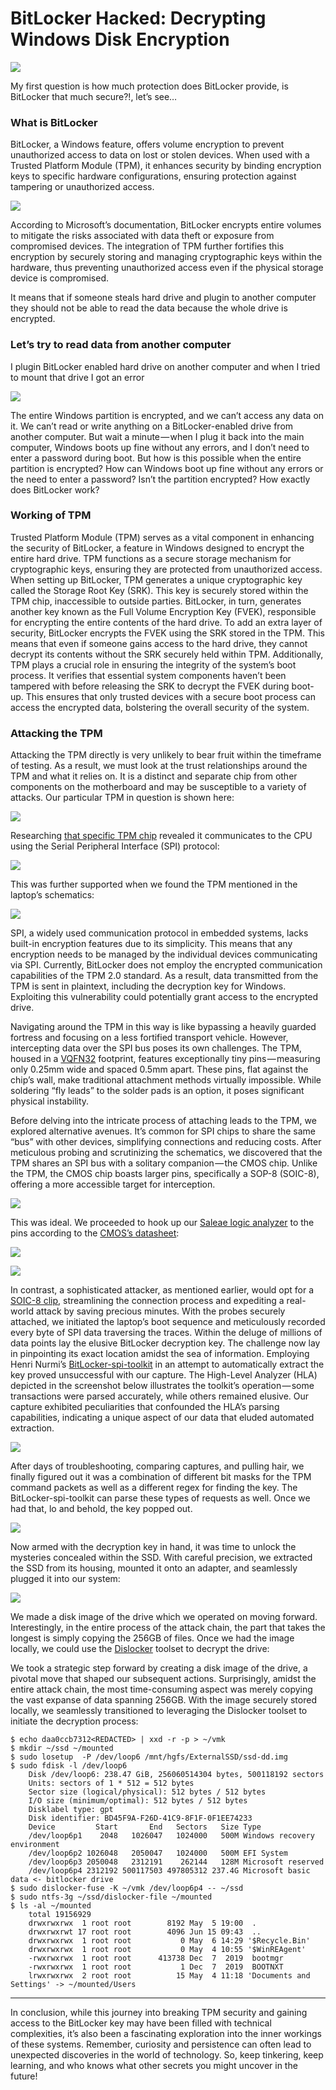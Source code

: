 # BitLocker Hacked: Decrypting Windows Disk Encryption

![](https://github.com/MY7H404/Decrypting-Windows-Disk-Encryption/blob/main/images/1.webp)

My first question is how much protection does BitLocker provide, is BitLocker that much secure?!, let’s see…

### What is BitLocker

BitLocker, a Windows feature, offers volume encryption to prevent unauthorized access to data on lost or stolen devices. When used with a Trusted Platform Module (TPM), it enhances security by binding encryption keys to specific hardware configurations, ensuring protection against tampering or unauthorized access.

![](https://github.com/MY7H404/Decrypting-Windows-Disk-Encryption/blob/main/images/2.webp)

According to Microsoft’s documentation, BitLocker encrypts entire volumes to mitigate the risks associated with data theft or exposure from compromised devices. The integration of TPM further fortifies this encryption by securely storing and managing cryptographic keys within the hardware, thus preventing unauthorized access even if the physical storage device is compromised.

It means that if someone steals hard drive and plugin to another computer they should not be able to read the data because the whole drive is encrypted.

### Let’s try to read data from another computer

I plugin BitLocker enabled hard drive on another computer and when I tried to mount that drive I got an error

![](https://github.com/MY7H404/Decrypting-Windows-Disk-Encryption/blob/main/images/3.webp)

The entire Windows partition is encrypted, and we can’t access any data on it. We can’t read or write anything on a BitLocker-enabled drive from another computer. But wait a minute — when I plug it back into the main computer, Windows boots up fine without any errors, and I don’t need to enter a password during boot. But how is this possible when the entire partition is encrypted? How can Windows boot up fine without any errors or the need to enter a password? Isn’t the partition encrypted? How exactly does BitLocker work?

### Working of TPM

Trusted Platform Module (TPM) serves as a vital component in enhancing the security of BitLocker, a feature in Windows designed to encrypt the entire hard drive. TPM functions as a secure storage mechanism for cryptographic keys, ensuring they are protected from unauthorized access. When setting up BitLocker, TPM generates a unique cryptographic key called the Storage Root Key (SRK). This key is securely stored within the TPM chip, inaccessible to outside parties. BitLocker, in turn, generates another key known as the Full Volume Encryption Key (FVEK), responsible for encrypting the entire contents of the hard drive. To add an extra layer of security, BitLocker encrypts the FVEK using the SRK stored in the TPM. This means that even if someone gains access to the hard drive, they cannot decrypt its contents without the SRK securely held within TPM. Additionally, TPM plays a crucial role in ensuring the integrity of the system’s boot process. It verifies that essential system components haven’t been tampered with before releasing the SRK to decrypt the FVEK during boot-up. This ensures that only trusted devices with a secure boot process can access the encrypted data, bolstering the overall security of the system.

### Attacking the TPM

Attacking the TPM directly is very unlikely to bear fruit within the timeframe of testing. As a result, we must look at the trust relationships around the TPM and what it relies on. It is a distinct and separate chip from other components on the motherboard and may be susceptible to a variety of attacks. Our particular TPM in question is shown here:

![](https://github.com/MY7H404/Decrypting-Windows-Disk-Encryption/blob/main/images/4.webp)

Researching [that specific TPM chip](https://www.st.com/en/secure-mcus/st33tphf20spi.html) revealed it communicates to the CPU using the Serial Peripheral Interface (SPI) protocol:

![](https://github.com/MY7H404/Decrypting-Windows-Disk-Encryption/blob/main/images/5.webp)

This was further supported when we found the TPM mentioned in the laptop’s schematics:

![](https://github.com/MY7H404/Decrypting-Windows-Disk-Encryption/blob/main/images/6.webp)

SPI, a widely used communication protocol in embedded systems, lacks built-in encryption features due to its simplicity. This means that any encryption needs to be managed by the individual devices communicating via SPI. Currently, BitLocker does not employ the encrypted communication capabilities of the TPM 2.0 standard. As a result, data transmitted from the TPM is sent in plaintext, including the decryption key for Windows. Exploiting this vulnerability could potentially grant access to the encrypted drive.

Navigating around the TPM in this way is like bypassing a heavily guarded fortress and focusing on a less fortified transport vehicle. However, intercepting data over the SPI bus poses its own challenges. The TPM, housed in a [VQFN32](https://en.wikipedia.org/wiki/Flat_no-leads_package) footprint, features exceptionally tiny pins — measuring only 0.25mm wide and spaced 0.5mm apart. These pins, flat against the chip’s wall, make traditional attachment methods virtually impossible. While soldering “fly leads” to the solder pads is an option, it poses significant physical instability.

Before delving into the intricate process of attaching leads to the TPM, we explored alternative avenues. It’s common for SPI chips to share the same “bus” with other devices, simplifying connections and reducing costs. After meticulous probing and scrutinizing the schematics, we discovered that the TPM shares an SPI bus with a solitary companion — the CMOS chip. Unlike the TPM, the CMOS chip boasts larger pins, specifically a SOP-8 (SOIC-8), offering a more accessible target for interception.

![](https://github.com/MY7H404/Decrypting-Windows-Disk-Encryption/blob/main/images/7.webp)

This was ideal. We proceeded to hook up our [Saleae logic analyzer](https://www.saleae.com/) to the pins according to the [CMOS’s datasheet](https://www.macrogroup.ru/sites/default/files/uploads/mx25l12873f_3v_128mb_v1.1.pdf):

![](https://github.com/MY7H404/Decrypting-Windows-Disk-Encryption/blob/main/images/8.webp)

![](https://github.com/MY7H404/Decrypting-Windows-Disk-Encryption/blob/main/images/9.webp)

In contrast, a sophisticated attacker, as mentioned earlier, would opt for a [SOIC-8 clip](https://www.digikey.com/en/products/detail/pomona-electronics/5250/745102), streamlining the connection process and expediting a real-world attack by saving precious minutes. With the probes securely attached, we initiated the laptop’s boot sequence and meticulously recorded every byte of SPI data traversing the traces. Within the deluge of millions of data points lay the elusive BitLocker decryption key. The challenge now lay in pinpointing its exact location amidst the sea of information. Employing Henri Nurmi’s [BitLocker-spi-toolkit](https://github.com/WithSecureLabs/bitlocker-spi-toolkit) in an attempt to automatically extract the key proved unsuccessful with our capture. The High-Level Analyzer (HLA) depicted in the screenshot below illustrates the toolkit’s operation — some transactions were parsed accurately, while others remained elusive. Our capture exhibited peculiarities that confounded the HLA’s parsing capabilities, indicating a unique aspect of our data that eluded automated extraction.

![](https://github.com/MY7H404/Decrypting-Windows-Disk-Encryption/blob/main/images/10.webp)

After days of troubleshooting, comparing captures, and pulling hair, we finally figured out it was a combination of different bit masks for the TPM command packets as well as a different regex for finding the key. The BitLocker-spi-toolkit can parse these types of requests as well. Once we had that, lo and behold, the key popped out.

![](https://github.com/MY7H404/Decrypting-Windows-Disk-Encryption/blob/main/images/11.webp)

Now armed with the decryption key in hand, it was time to unlock the mysteries concealed within the SSD. With careful precision, we extracted the SSD from its housing, mounted it onto an adapter, and seamlessly plugged it into our system:

![](https://github.com/MY7H404/Decrypting-Windows-Disk-Encryption/blob/main/images/12.webp)

We made a disk image of the drive which we operated on moving forward. Interestingly, in the entire process of the attack chain, the part that takes the longest is simply copying the 256GB of files. Once we had the image locally, we could use the [Dislocker](https://github.com/Aorimn/dislocker) toolset to decrypt the drive:

We took a strategic step forward by creating a disk image of the drive, a pivotal move that shaped our subsequent actions. Surprisingly, amidst the entire attack chain, the most time-consuming aspect was merely copying the vast expanse of data spanning 256GB. With the image securely stored locally, we seamlessly transitioned to leveraging the Dislocker toolset to initiate the decryption process:
```
$ echo daa0ccb7312<REDACTED> | xxd -r -p > ~/vmk  
$ mkdir ~/ssd ~/mounted  
$ sudo losetup  -P /dev/loop6 /mnt/hgfs/ExternalSSD/ssd-dd.img   
$ sudo fdisk -l /dev/loop6  
    Disk /dev/loop6: 238.47 GiB, 256060514304 bytes, 500118192 sectors  
    Units: sectors of 1 * 512 = 512 bytes  
    Sector size (logical/physical): 512 bytes / 512 bytes  
    I/O size (minimum/optimal): 512 bytes / 512 bytes  
    Disklabel type: gpt  
    Disk identifier: BD45F9A-F26D-41C9-8F1F-0F1EE74233  
    Device         Start       End   Sectors   Size Type  
    /dev/loop6p1    2048   1026047   1024000   500M Windows recovery environment  
    /dev/loop6p2 1026048   2050047   1024000   500M EFI System  
    /dev/loop6p3 2050048   2312191    262144   128M Microsoft reserved  
    /dev/loop6p4 2312192 500117503 497805312 237.4G Microsoft basic data <- bitlocker drive  
$ sudo dislocker-fuse -K ~/vmk /dev/loop6p4 -- ~/ssd  
$ sudo ntfs-3g ~/ssd/dislocker-file ~/mounted  
$ ls -al ~/mounted  
    total 19156929  
    drwxrwxrwx  1 root root        8192 May  5 19:00  .  
    drwxrwxrwt 17 root root        4096 Jun 15 09:43  ..  
    drwxrwxrwx  1 root root           0 May  6 14:29 '$Recycle.Bin'  
    drwxrwxrwx  1 root root           0 May  4 10:55 '$WinREAgent'  
    -rwxrwxrwx  1 root root      413738 Dec  7  2019  bootmgr  
    -rwxrwxrwx  1 root root           1 Dec  7  2019  BOOTNXT  
    lrwxrwxrwx  2 root root          15 May  4 11:18 'Documents and Settings' -> ~/mounted/Users
```
---

In conclusion, while this journey into breaking TPM security and gaining access to the BitLocker key may have been filled with technical complexities, it’s also been a fascinating exploration into the inner workings of these systems. Remember, curiosity and persistence can often lead to unexpected discoveries in the world of technology. So, keep tinkering, keep learning, and who knows what other secrets you might uncover in the future!
